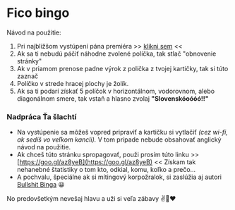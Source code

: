 # Fico bingo

Návod na použitie:

1. Pri najbližšom vystúpení pána premiéra >> [klikni sem](http://www.bullshitbingo.net/cards/custom/FINGO) <<
2. Ak sa ti nebudú páčiť náhodne zvolené políčka, tak stlač "obnovenie stránky"
3. Ak v priamom prenose padne výrok z políčka z tvojej kartičky, tak si túto zaznač
4. Políčko v strede hracej plochy je žolík.
5. Ak sa ti podarí získať 5 políčok v horizontálnom, vodorovnom, alebo diagonálnom smere, tak vstaň a hlasno zvolaj **"Slovenskóoóóó!!"**

### Nadpráca Ťa šlachtí

- Na vystúpenie sa môžeš vopred pripraviť a kartičku si vytlačiť *(cez wi-fi, ak sedíš vo veľkom kancli).* V tom prípade nebude obsahovať anglický návod na použitie.
- Ak chceš túto stránku spropagovať, použi prosím túto linku >> [https://goo.gl/az8yeB](https://goo.gl/az8yeB) << Získam tak nehanebné štatistiky o tom kto, odkial, komu, koľko a prečo...
- A pochvalu, špeciálne ak si mítingový korpožralok, si zaslúžia aj autori [Bullshit Binga](http://www.bullshitbingo.net) 😀

No predovšetkým nevešaj hlavu a uži si veľa zábavy ✌️🍿❤
